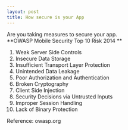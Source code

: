```yaml
---
layout: post
title: How secure is your App
---
```

Are you taking measures to secure your app.  
**OWASP Mobile Security Top 10 Risk 2014
**

1. Weak Server Side Controls
2. Insecure Data Storage
3. Insufficient Transport Layer Protection
4. Unintended Data Leakage
5. Poor Authorization and Authentication
6. Broken Cryptography
7. Client Side Injection
8. Security Decisions via Untrusted Inputs
9. Improper Session Handling
10. Lack of Binary Protection

Reference: owasp.org




